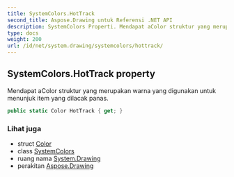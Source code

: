 ```yaml
---
title: SystemColors.HotTrack
second_title: Aspose.Drawing untuk Referensi .NET API
description: SystemColors Properti. Mendapat aColor struktur yang merupakan warna yang digunakan untuk menunjuk item yang dilacak panas.
type: docs
weight: 200
url: /id/net/system.drawing/systemcolors/hottrack/
---
```

## SystemColors.HotTrack property

Mendapat aColor struktur yang merupakan warna yang digunakan untuk menunjuk item yang dilacak panas.

```csharp
public static Color HotTrack { get; }
```

### Lihat juga

* struct [Color](../../color/)
* class [SystemColors](../)
* ruang nama [System.Drawing](../../systemcolors/)
* perakitan [Aspose.Drawing](../../../)


